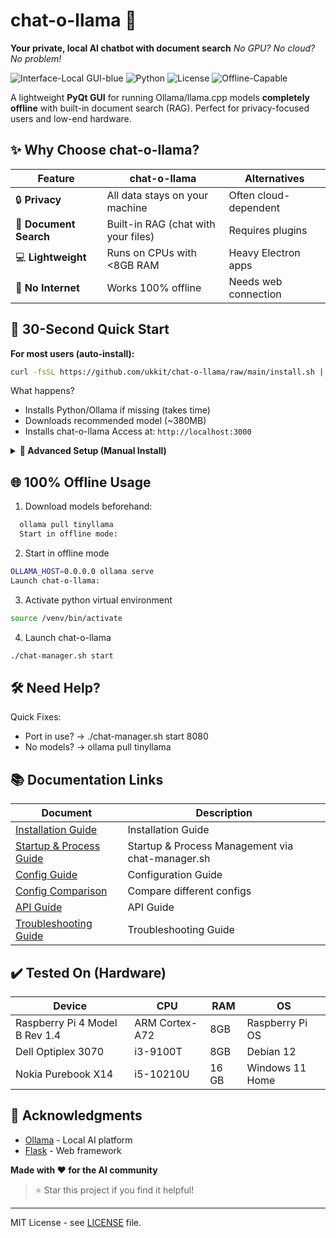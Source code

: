 # chat-o-llama 🦙

**Your private, local AI chatbot with document search**
*No GPU? No cloud? No problem!*

![Interface-Local GUI-blue](https://img.shields.io/badge/Interface-Local_GUI-blue) ![Python](https://img.shields.io/badge/Python-3.8%2B-green) ![License](https://img.shields.io/badge/License-MIT-yellow) ![Offline-Capable](https://img.shields.io/badge/Offline-100%25-brightgreen)

A lightweight **PyQt GUI** for running Ollama/llama.cpp models **completely offline** with built-in document search (RAG). Perfect for privacy-focused users and low-end hardware.

## ✨ Why Choose chat-o-llama?

| Feature | chat-o-llama | Alternatives |
|---------|-------------|--------------|
| 🔒 **Privacy** | All data stays on your machine | Often cloud-dependent |
| 📂 **Document Search** | Built-in RAG (chat with your files) | Requires plugins |
| 💻 **Lightweight** | Runs on CPUs with <8GB RAM | Heavy Electron apps |
| 🚫 **No Internet** | Works 100% offline | Needs web connection |

## 🚀 30-Second Quick Start

**For most users (auto-install):**

```bash
curl -fsSL https://github.com/ukkit/chat-o-llama/raw/main/install.sh | sh
```

What happens?
- Installs Python/Ollama if missing (takes time)
- Downloads recommended model (~380MB)
- Installs chat-o-llama
Access at: ```http://localhost:3000```

<details> <summary><b>🔧 Advanced Setup (Manual Install)</b></summary>

For detailed manual installation steps, see **[install.md](./docs/install.md)**

```bash
git clone https://github.com/ukkit/chat-o-llama.git
cd chat-o-llama
python3 -m venv venv
source venv/bin/activate
pip install -r requirements.txt
./chat-manager.sh start
```

</details>

## 🌐 100% Offline Usage

1. Download models beforehand:

```bash
  ollama pull tinyllama
  Start in offline mode:
  ```

2. Start in offline mode

  ```bash
  OLLAMA_HOST=0.0.0.0 ollama serve
  Launch chat-o-llama:
  ```

3. Activate python virtual environment

  ```bash
  source /venv/bin/activate
  ```

4. Launch chat-o-llama

  ```bash
  ./chat-manager.sh start
```

## 🛠️ Need Help?

Quick Fixes:

- Port in use? → ./chat-manager.sh start 8080
- No models? → ollama pull tinyllama

## 📚 Documentation Links

| Document | Description |
|---------|-------------|
| [Installation Guide](./docks/install.md) | Installation Guide |
| [Startup & Process Guide](./docks/chat_manager_docs.md) | Startup & Process Management via chat-manager.sh |
| [Config Guide](./docs/config.md) | Configuration Guide |
| [Config Comparison](./docs/config_comparison.md) | Compare different configs |
| [API Guide](./docs/api.md) | API Guide |
| [Troubleshooting Guide](./docs/troubleshooting.md) | Troubleshooting Guide |

## ✔️ Tested On (Hardware)

| Device | CPU | RAM | OS |
|---------|-------------|---------|-------------|
| Raspberry Pi 4 Model B Rev 1.4 | ARM Cortex-A72 | 8GB | Raspberry Pi OS |
| Dell Optiplex 3070 | i3-9100T | 8GB | Debian 12 |
| Nokia Purebook X14 | i5-10210U | 16 GB | Windows 11 Home |


## 🙏 Acknowledgments

- [Ollama](https://ollama.ai/) - Local AI platform
- [Flask](https://flask.palletsprojects.com/) - Web framework

**Made with ❤️ for the AI community**

> ⭐ Star this project if you find it helpful!

---

MIT License - see [LICENSE](LICENSE) file.